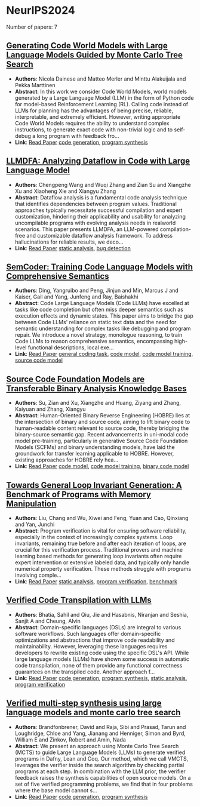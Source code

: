 # NeurIPS2024

Number of papers: 7

## [Generating Code World Models with Large Language Models Guided by Monte Carlo Tree Search](paper_5.md)
- **Authors**: Nicola Dainese and Matteo Merler and Minttu Alakuijala and Pekka Marttinen
- **Abstract**: In this work we consider Code World Models, world models generated by a Large Language Model (LLM) in the form of Python code for model-based Reinforcement Learning (RL). Calling code instead of LLMs for planning has the advantages of being precise, reliable, interpretable, and extremely efficient. However, writing appropriate Code World Models requires the ability to understand complex instructions, to generate exact code with non-trivial logic and to self-debug a long program with feedback fro...
- **Link**: [Read Paper](https://doi.org/10.48550/arXiv.2405.15383)
[code generation](../../labels/code_generation.md), [program synthesis](../../labels/program_synthesis.md)

## [LLMDFA: Analyzing Dataflow in Code with Large Language Model](paper_6.md)
- **Authors**: Chengpeng Wang and Wuqi Zhang and Zian Su and Xiangzhe Xu and Xiaoheng Xie and Xiangyu Zhang
- **Abstract**: Dataflow analysis is a fundamental code analysis technique that identifies dependencies between program values. Traditional approaches typically necessitate successful compilation and expert customization, hindering their applicability and usability for analyzing uncompilable programs with evolving analysis needs in realworld scenarios. This paper presents LLMDFA, an LLM-powered compilation-free and customizable dataflow analysis framework. To address hallucinations for reliable results, we deco...
- **Link**: [Read Paper](https://chengpeng-wang.github.io/publications/LLMDFA_NeurIPS2024.pdf)
[static analysis](../../labels/static_analysis.md), [bug detection](../../labels/bug_detection.md)

## [SemCoder: Training Code Language Models with Comprehensive Semantics](paper_1.md)
- **Authors**: Ding, Yangruibo and Peng, Jinjun and Min, Marcus J and Kaiser, Gail and Yang, Junfeng and Ray, Baishakhi
- **Abstract**: Code Large Language Models (Code LLMs) have excelled at tasks like code completion but often miss deeper semantics such as execution effects and dynamic states. This paper aims to bridge the gap between Code LLMs' reliance on static text data and the need for semantic understanding for complex tasks like debugging and program repair. We introduce a novel strategy, monologue reasoning, to train Code LLMs to reason comprehensive semantics, encompassing high-level functional descriptions, local exe...
- **Link**: [Read Paper](https://arxiv.org/pdf/2406.01006)
[general coding task](../../labels/general_coding_task.md), [code model](../../labels/code_model.md), [code model training](../../labels/code_model_training.md), [source code model](../../labels/source_code_model.md)

## [Source Code Foundation Models are Transferable Binary Analysis Knowledge Bases](paper_2.md)
- **Authors**: Su, Zian and Xu, Xiangzhe and Huang, Ziyang and Zhang, Kaiyuan and Zhang, Xiangyu
- **Abstract**: Human-Oriented Binary Reverse Engineering (HOBRE) lies at the intersection of binary and source code, aiming to lift binary code to human-readable content relevant to source code, thereby bridging the binary-source semantic gap. Recent advancements in uni-modal code model pre-training, particularly in generative Source Code Foundation Models (SCFMs) and binary understanding models, have laid the groundwork for transfer learning applicable to HOBRE. However, existing approaches for HOBRE rely hea...
- **Link**: [Read Paper](https://openreview.net/pdf?id=qPpVDzPhSL)
[code model](../../labels/code_model.md), [code model training](../../labels/code_model_training.md), [binary code model](../../labels/binary_code_model.md)

## [Towards General Loop Invariant Generation: A Benchmark of Programs with Memory Manipulation](paper_7.md)
- **Authors**: Liu, Chang and Wu, Xiwei and Feng, Yuan and Cao, Qinxiang and Yan, Junchi
- **Abstract**: Program verification is vital for ensuring software reliability, especially in the context of increasingly complex systems. Loop invariants, remaining true before and after each iteration of loops, are crucial for this verification process. Traditional provers and machine learning based methods for generating loop invariants often require expert intervention or extensive labeled data, and typically only handle numerical property verification. These methods struggle with programs involving comple...
- **Link**: [Read Paper](https://arxiv.org/pdf/2311.10483)
[static analysis](../../labels/static_analysis.md), [program verification](../../labels/program_verification.md), [benchmark](../../labels/benchmark.md)

## [Verified Code Transpilation with LLMs](paper_4.md)
- **Authors**: Bhatia, Sahil and Qiu, Jie and Hasabnis, Niranjan and Seshia, Sanjit A and Cheung, Alvin
- **Abstract**: Domain-specific languages (DSLs) are integral to various software workflows. Such languages offer domain-specific optimizations and abstractions that improve code readability and maintainability. However, leveraging these languages requires developers to rewrite existing code using the specific DSL's API. While large language models (LLMs) have shown some success in automatic code transpilation, none of them provide any functional correctness guarantees on the transpiled code. Another approach f...
- **Link**: [Read Paper](https://arxiv.org/pdf/2406.03003)
[code generation](../../labels/code_generation.md), [program synthesis](../../labels/program_synthesis.md), [static analysis](../../labels/static_analysis.md), [program verification](../../labels/program_verification.md)

## [Verified multi-step synthesis using large language models and monte carlo tree search](paper_3.md)
- **Authors**: Brandfonbrener, David and Raja, Sibi and Prasad, Tarun and Loughridge, Chloe and Yang, Jianang and Henniger, Simon and Byrd, William E and Zinkov, Robert and Amin, Nada
- **Abstract**: We present an approach using Monte Carlo Tree Search (MCTS) to guide Large Language Models (LLMs) to generate verified programs in Dafny, Lean and Coq. Our method, which we call VMCTS, leverages the verifier inside the search algorithm by checking partial programs at each step. In combination with the LLM prior, the verifier feedback raises the synthesis capabilities of open source models. On a set of five verified programming problems, we find that in four problems where the base model cannot s...
- **Link**: [Read Paper](https://openreview.net/pdf?id=HmB9uZTzaD)
[code generation](../../labels/code_generation.md), [program synthesis](../../labels/program_synthesis.md)